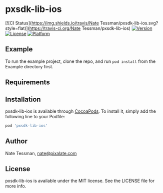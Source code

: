 # pxsdk-lib-ios

[![CI Status](https://img.shields.io/travis/Nate Tessman/pxsdk-lib-ios.svg?style=flat)](https://travis-ci.org/Nate Tessman/pxsdk-lib-ios)
[![Version](https://img.shields.io/cocoapods/v/pxsdk-lib-ios.svg?style=flat)](https://cocoapods.org/pods/pxsdk-lib-ios)
[![License](https://img.shields.io/cocoapods/l/pxsdk-lib-ios.svg?style=flat)](https://cocoapods.org/pods/pxsdk-lib-ios)
[![Platform](https://img.shields.io/cocoapods/p/pxsdk-lib-ios.svg?style=flat)](https://cocoapods.org/pods/pxsdk-lib-ios)

## Example

To run the example project, clone the repo, and run `pod install` from the Example directory first.

## Requirements

## Installation

pxsdk-lib-ios is available through [CocoaPods](https://cocoapods.org). To install
it, simply add the following line to your Podfile:

```ruby
pod 'pxsdk-lib-ios'
```

## Author

Nate Tessman, nate@pixalate.com

## License

pxsdk-lib-ios is available under the MIT license. See the LICENSE file for more info.
